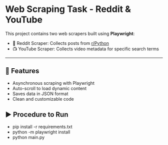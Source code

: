 # Web Scraping Task - Reddit & YouTube

This project contains two web scrapers built using **Playwright**:
- 📄 Reddit Scraper: Collects posts from [r/Python](https://www.reddit.com/r/Python/)
- 📺 YouTube Scraper: Collects video metadata for specific search terms

---

## 🚀 Features

- Asynchronous scraping with Playwright
- Auto-scroll to load dynamic content
- Saves data in JSON format
- Clean and customizable code


## ▶️ Procedure to Run
- pip install -r requirements.txt
- python -m playwright install
- python main.py
